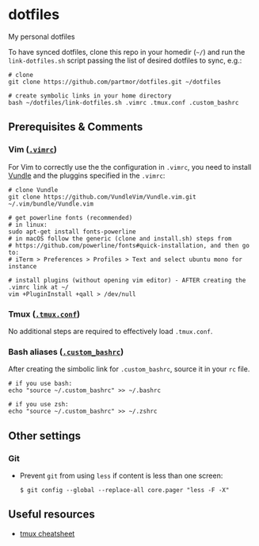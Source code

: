 # dotfiles
My personal dotfiles

To have synced dotfiles, clone this repo in your homedir (`~/`) and run the `link-dotfiles.sh` script passing the list of desired dotfiles to sync, e.g.:

```
# clone
git clone https://github.com/partmor/dotfiles.git ~/dotfiles

# create symbolic links in your home directory
bash ~/dotfiles/link-dotfiles.sh .vimrc .tmux.conf .custom_bashrc
```

## Prerequisites & Comments

### Vim ([`.vimrc`](.vimrc))

For Vim to correctly use the the configuration in `.vimrc`, you need to install [Vundle](https://github.com/VundleVim/Vundle.vim) and the pluggins specified in the `.vimrc`:

```
# clone Vundle
git clone https://github.com/VundleVim/Vundle.vim.git ~/.vim/bundle/Vundle.vim

# get powerline fonts (recommended)
# in linux:
sudo apt-get install fonts-powerline
# in macOS follow the generic (clone and install.sh) steps from
# https://github.com/powerline/fonts#quick-installation, and then go to:
# iTerm > Preferences > Profiles > Text and select ubuntu mono for instance

# install plugins (without opening vim editor) - AFTER creating the .vimrc link at ~/
vim +PluginInstall +qall > /dev/null
```
### Tmux ([`.tmux.conf`](.tmux.conf))

No additional steps are required to effectively load `.tmux.conf`.

### Bash aliases ([`.custom_bashrc`](.custom_bashrc))

After creating the simbolic link for `.custom_bashrc`, source it in your `rc` file.

```
# if you use bash:
echo "source ~/.custom_bashrc" >> ~/.bashrc

# if you use zsh:
echo "source ~/.custom_bashrc" >> ~/.zshrc 
```

## Other settings

### Git

+ Prevent `git` from using `less` if content is less than one screen:
  ```
  $ git config --global --replace-all core.pager "less -F -X"
  ```

## Useful resources

+ [tmux cheatsheet](https://gist.github.com/MohamedAlaa/2961058)
